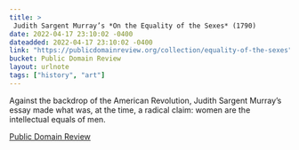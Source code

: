 ```yaml
---
title: > 
 Judith Sargent Murray’s *On the Equality of the Sexes* (1790)
date: 2022-04-17 23:10:02 -0400
dateadded: 2022-04-17 23:10:02 -0400
link: "https://publicdomainreview.org/collection/equality-of-the-sexes"
bucket: Public Domain Review
layout: urlnote
tags: ["history", "art"]
--- 
```

Against the backdrop of the American Revolution, Judith Sargent Murray’s essay made what was, at the time, a radical claim: women are the intellectual equals of men.
 <!-- end excerpt --> 
<div class='bucket'><a class='internal-link' href='/buckets/public-domain-review'>Public Domain Review</a></div> 
